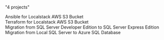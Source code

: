 "4 projects" 

Ansible for Localstack AWS S3 Bucket  
Terraform for Localstack AWS S3 Bucket  
Migration from SQL Server Developer Edition to SQL Server Express Edition   
Migration from Local SQL Server to Azure SQL Database  
